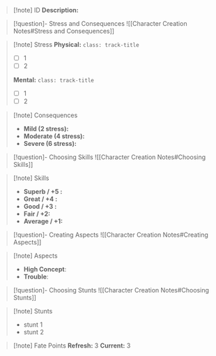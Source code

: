 > [!note] ID
> **Description:**
> 

> [!question]- Stress and Consequences
> ![[Character Creation Notes#Stress and Consequences]]

> [!note] Stress
> **Physical:** `class: track-title`
> - [ ] 1
> - [ ] 2
> 
> **Mental:** `class: track-title`
>  - [ ] 1
>  - [ ] 2

> [!note] Consequences
> - **Mild (2 stress):** 
> - **Moderate (4 stress):** 
> - **Severe (6 stress):** 

> [!question]- Choosing Skills 
> ![[Character Creation Notes#Choosing Skills]]

> [!note] Skills
>  - **Superb / +5 :**  
>  - **Great / +4 :**  
>  - **Good / +3 :** 
>  - **Fair / +2:**
>  - **Average / +1:** 

> [!question]- Creating Aspects
> ![[Character Creation Notes#Creating Aspects]]

> [!note] Aspects
> - **High Concept**:
> - **Trouble**:

> [!question]- Choosing Stunts
> ![[Character Creation Notes#Choosing Stunts]]

> [!note] Stunts
> - stunt 1
> - stunt 2

> [!note] Fate Points
> **Refresh:** 3
> **Current:** 3